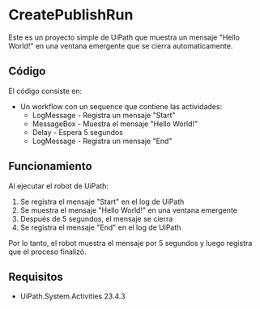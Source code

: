 # CreatePublishRun

Este es un proyecto simple de UiPath que muestra un mensaje "Hello World!" en una ventana emergente que se cierra automaticamente.

## Código 

El código consiste en:

- Un workflow con un sequence que contiene las actividades:
  - LogMessage - Registra un mensaje "Start"
  - MessageBox - Muestra el mensaje "Hello World!"
  - Delay - Espera 5 segundos
  - LogMessage - Registra un mensaje "End"

## Funcionamiento

Al ejecutar el robot de UiPath:

1. Se registra el mensaje "Start" en el log de UiPath
2. Se muestra el mensaje "Hello World!" en una ventana emergente 
3. Después de 5 segundos, el mensaje se cierra
4. Se registra el mensaje "End" en el log de UiPath

Por lo tanto, el robot muestra el mensaje por 5 segundos y luego registra que el proceso finalizó.

## Requisitos

- UiPath.System.Activities 23.4.3 

